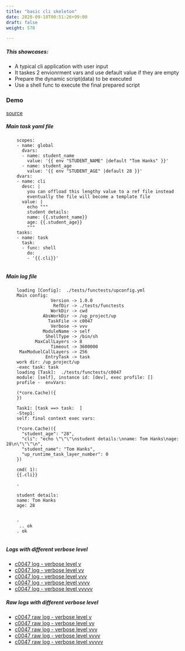 ```yaml
---
title: "basic cli skeleton"
date: 2020-09-18T00:51:26+99:00
draft: false
weight: 570

---
```


##### This showcases:
  * A typical cli application with user input
  * It taskes 2 envionrment vars and use default value if they are empty
  * Prepare the dynamic script(data) to be executed
  * Use a shell func to execute the final prepared script


### Demo








[source](https://github.com/upcmd/up/blob/master/tests/functests/c0047.yml)

##### Main task yaml file
```
    scopes:
    - name: global
      dvars:
      - name: student_name
        value: '{{ env "STUDENT_NAME" |default "Tom Hanks" }}'
      - name: student_age
        value: '{{ env "STUDENT_AGE" |default 28 }}'
    dvars:
    - name: cli
      desc: |
        you can offload this lengthy value to a ref file instead
        eventually the file will become a template file
      value: |
        echo """
        student details:
        name: {{.student_name}}
        age: {{.student_age}}
        """
    tasks:
    - name: task
      task:
      - func: shell
        do:
        - '{{.cli}}'
    
```
##### Main log file
```
    loading [Config]:  ./tests/functests/upconfig.yml
    Main config:
                 Version -> 1.0.0
                  RefDir -> ./tests/functests
                 WorkDir -> cwd
              AbsWorkDir -> /up_project/up
                TaskFile -> c0047
                 Verbose -> vvv
              ModuleName -> self
               ShellType -> /bin/sh
           MaxCallLayers -> 8
                 Timeout -> 3600000
     MaxModuelCallLayers -> 256
               EntryTask -> task
    work dir: /up_project/up
    -exec task: task
    loading [Task]:  ./tests/functests/c0047
    module: [self], instance id: [dev], exec profile: []
    profile -  envVars:
    
    (*core.Cache)({
    })
    
    Task1: [task ==> task:  ]
    -Step1:
    self: final context exec vars:
    
    (*core.Cache)({
      "student_age": "28",
      "cli": "echo \"\"\"\nstudent details:\nname: Tom Hanks\nage: 28\n\"\"\"\n",
      "student_name": "Tom Hanks",
      "up_runtime_task_layer_number": 0
    })
    
    cmd( 1):
    {{.cli}}
    
    -
    
    student details:
    name: Tom Hanks
    age: 28
    
    
    -
     .. ok
    . ok
    
```


##### Logs with different verbose level
* [c0047 log - verbose level v](../../logs/c0047_v)
* [c0047 log - verbose level vv](../../logs/c0047_vv)
* [c0047 log - verbose level vvv](../../logs/c0047_vvvv)
* [c0047 log - verbose level vvvv](../../logs/c0047_vvvv)
* [c0047 log - verbose level vvvvv](../../logs/c0047_vvvvv)

##### Raw logs with different verbose level
* [c0047 raw log - verbose level v](../../reflogs/c0047_v.log)
* [c0047 raw log - verbose level vv](../../reflogs/c0047_vv.log)
* [c0047 raw log - verbose level vvv](../../reflogs/c0047_vvv.log)
* [c0047 raw log - verbose level vvvv](../../reflogs/c0047_vvvv.log)
* [c0047 raw log - verbose level vvvvv](../../reflogs/c0047_vvvvv.log)







